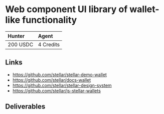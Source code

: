 # Web component UI library of wallet-like functionality

| Hunter | Agent
| :- | :-
| 200 USDC | 4 Credits

## Links
- https://github.com/stellar/stellar-demo-wallet
- https://github.com/stellar/docs-wallet
- https://github.com/stellar/stellar-design-system
- https://github.com/stellar/js-stellar-wallets

## Deliverables